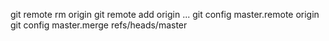 git remote rm origin
git remote add origin ...
git config master.remote origin
git config master.merge refs/heads/master
